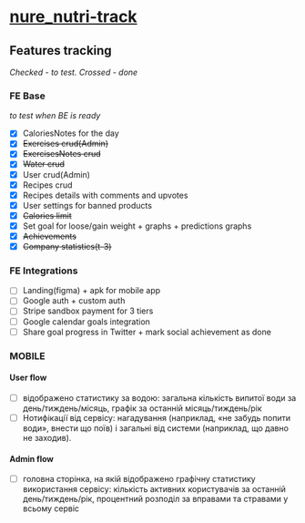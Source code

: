 # [nure_nutri-track](https://ggsmou.github.io/nure_nutri-track/)

## Features tracking

_Checked - to test. Crossed - done_

### FE Base

_to test when BE is ready_

- [x] CaloriesNotes for the day
- [x] ~~Exercises crud(Admin)~~
- [x] ~~ExercisesNotes crud~~
- [x] ~~Water crud~~
- [x] User crud(Admin)
- [x] Recipes crud
- [x] Recipes details with comments and upvotes
- [x] User settings for banned products
- [x] ~~Calories limit~~
- [x] Set goal for loose/gain weight + graphs + predictions graphs
- [x] ~~Achievements~~
- [x] ~~Company statistics(t-3)~~

### FE Integrations

- [ ] Landing(figma) + apk for mobile app
- [ ] Google auth + custom auth
- [ ] Stripe sandbox payment for 3 tiers
- [ ] Google calendar goals integration
- [ ] Share goal progress in Twitter + mark social achievement as done

### MOBILE

#### User flow

- [ ] відображено статистику за водою: загальна кількість випитої води за день/тиждень/місяць, графік за останній місяць/тиждень/рік
- [ ] Нотифікації від сервісу: нагадування (наприклад, «не забудь попити води», внести що поїв) і загальні від системи (наприклад, що давно не заходив).

#### Admin flow

- [ ] головна сторінка, на якій відображено графічну статистику використання сервісу: кількість активних користувачів за останній день/тиждень/рік, процентний розподіл за вправами та стравами у всьому сервіс
